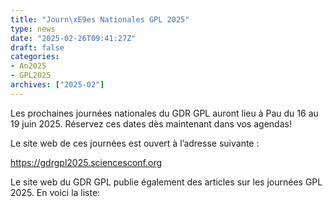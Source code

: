 ```yaml
---
title: "Journ\xE9es Nationales GPL 2025"
type: news
date: "2025-02-26T09:41:27Z"
draft: false
categories:
- An2025
- GPL2025
archives: ["2025-02"]
---
```


Les prochaines journées nationales du GDR GPL auront lieu à Pau du 16 au 19 juin 2025. Réservez ces dates dès maintenant dans vos agendas!

Le site web de ces journées est ouvert à l’adresse suivante :

<https://gdrgpl2025.sciencesconf.org>

Le site web du GDR GPL publie également des articles sur les journées GPL 2025. En voici la liste:
